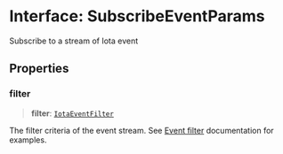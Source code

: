 # Interface: SubscribeEventParams

Subscribe to a stream of Iota event

## Properties

### filter

> **filter**: [`IotaEventFilter`](../type-aliases/IotaEventFilter.md)

The filter criteria of the event stream. See
[Event filter](https://docs.iota.org/developer/iota-101/using-events#applying-event-filters)
documentation for examples.
